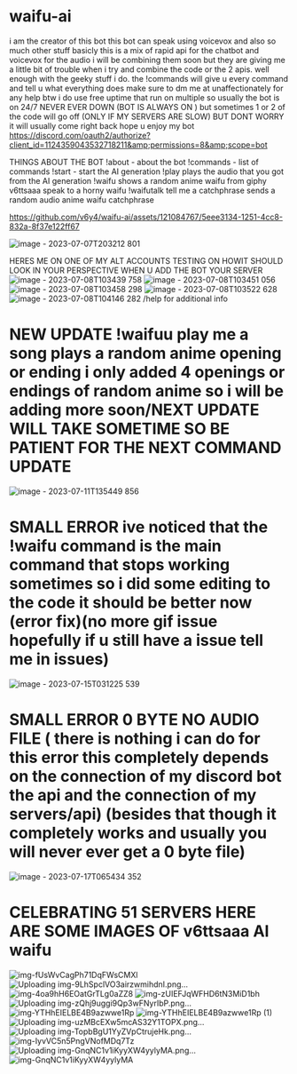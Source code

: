 # waifu-ai
i am the creator of this bot this bot can speak using voicevox and also so much other stuff basicly this is a mix of rapid api for the chatbot and voicevox for the audio i will be combining them soon but they are giving me a little bit of trouble when i try and combine the code or the 2 apis.  well enough with the geeky stuff i do. the !commands will give u every command and tell u what everything does make sure to dm me at unaffectionately for any help btw i do use free uptime that run on multiple so usually the bot is on 24/7 NEVER EVER DOWN (BOT IS ALWAYS ON ) but sometimes 1 or 2 of the code will go off (ONLY IF MY SERVERS ARE SLOW) BUT DONT WORRY it will usually come right back hope u enjoy my bot https://discord.com/oauth2/authorize?client_id=1124359043532718211&amp;permissions=8&amp;scope=bot  


THINGS ABOUT THE BOT
!about - about the bot
!commands - list of commands
!start - start the AI generation
!play plays the audio that you got from the AI generation
!waifu shows a random anime waifu from giphy
v6ttsaaa speak to a horny waifu
!waifutalk tell me a catchphrase sends a random audio anime waifu catchphrase

https://github.com/v6y4/waifu-ai/assets/121084767/5eee3134-1251-4cc8-832a-8f37e122ff67

![image - 2023-07-07T203212 801](https://github.com/v6y4/waifu-ai/assets/121084767/9030cf52-5851-46d0-ad3a-35e3d61438f9)





HERES ME ON ONE OF MY ALT ACCOUNTS TESTING ON HOWIT SHOULD LOOK IN YOUR PERSPECTIVE WHEN U ADD THE BOT YOUR SERVER ![image - 2023-07-08T103439 758](https://github.com/v6y4/waifu-ai/assets/121084767/be898ebd-7e32-46ce-968e-055966472ca7)
![image - 2023-07-08T103451 056](https://github.com/v6y4/waifu-ai/assets/121084767/de705abc-c5ea-4d0c-993d-94ae98283526)
![image - 2023-07-08T103458 298](https://github.com/v6y4/waifu-ai/assets/121084767/81877f49-96d6-41ce-b2bb-5f848f87e396)
![image - 2023-07-08T103522 628](https://github.com/v6y4/waifu-ai/assets/121084767/64964715-6d45-4cef-ba42-7d6ba088ccfb)
![image - 2023-07-08T104146 282](https://github.com/v6y4/waifu-ai/assets/121084767/0aaa5811-6156-4613-887a-cc36f91e4ced)
/help for additional info
# NEW UPDATE !waifuu play me a song plays a random anime opening or ending i only added 4 openings or endings of random anime so i will be adding more soon/NEXT UPDATE WILL TAKE SOMETIME SO BE PATIENT FOR THE NEXT COMMAND UPDATE 
![image - 2023-07-11T135449 856](https://github.com/v6y4/waifu-ai/assets/121084767/2d92b82d-7e7d-4370-bb49-6aca30a8ffd6)
# SMALL ERROR ive noticed that the !waifu command is the main command that stops working sometimes so i did some editing to the code it should be better now (error fix)(no more gif issue hopefully if u still have a issue tell me in issues)
![image - 2023-07-15T031225 539](https://github.com/v6y4/waifu-ai/assets/121084767/4a56f616-0f30-470c-825f-ee808f5c0bec)
# SMALL ERROR 0 BYTE NO AUDIO FILE ( there is nothing i can do for this error this completely depends on the connection of my discord bot the api and the connection of my servers/api) (besides that though it completely works and usually you will never ever get a 0 byte file)
![image - 2023-07-17T065434 352](https://github.com/v6y4/waifu-ai/assets/121084767/6a0ae17f-a67b-4564-b619-85ae03c93945)
# CELEBRATING 51 SERVERS HERE ARE SOME IMAGES OF v6ttsaaa AI waifu
![img-fUsWvCagPh71DqFWsCMXl](https://github.com/v6y4/waifu-ai/assets/121084767/18f46b32-c596-41e7-9865-b9f906ed89c8)
![Uploading img-9LhSpclVO3airzwmihdnI.png…]()
![img-4oa9hH6EOatGrTLg0aZZ8](https://github.com/v6y4/waifu-ai/assets/121084767/bde60e42-6688-44cf-98b8-ed52567e0509)
![img-zUIEFJqWFHD6tN3MiD1bh](https://github.com/v6y4/waifu-ai/assets/121084767/f2449ca6-dee9-4771-9b0e-ca255ccdf13c)
![Uploading img-zQhj9uggi9Qp3wFNyrIbP.png…]()
![img-YTHhEIELBE4B9azwwe1Rp](https://github.com/v6y4/waifu-ai/assets/121084767/f3c9ac11-2ab5-47d8-965f-989c81c53cfe)
![img-YTHhEIELBE4B9azwwe1Rp (1)](https://github.com/v6y4/waifu-ai/assets/121084767/4ccef60b-80e0-4fc1-b3a1-fab40b7ff886)
![Uploading img-uzMBcEXw5mcAS32Y1TOPX.png…]()
![Uploading img-TopbBgU1YyZVpCtrujeHk.png…]()
![img-IyvVC5n5PngVNofMDq7Tz](https://github.com/v6y4/waifu-ai/assets/121084767/09eeebfb-8398-4c24-8f9d-bea700de3b07)
![Uploading img-GnqNC1v1iKyyXW4yylyMA.png…]()
![img-GnqNC1v1iKyyXW4yylyMA](https://github.com/v6y4/waifu-ai/assets/121084767/dc7b7296-1815-4afe-a6fe-b9528f4ad10c)
